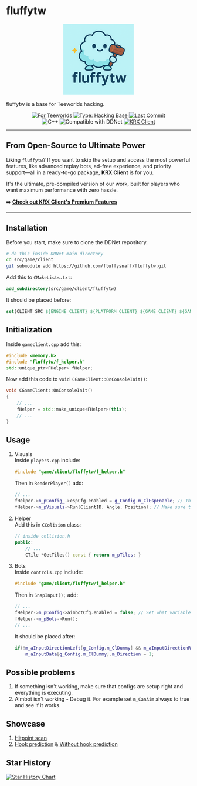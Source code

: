 # fluffytw

<p align="center">
  <img src="./images/logo.png" alt="Fluffytw Logo">
</p>

fluffytw is a base for Teeworlds hacking.

<div align="center">
  <!-- Primary Badges -->
  <a href="https://github.com/fluffysnaff/fluffytw"><img src="https://img.shields.io/badge/For-Teeworlds-98d243?style=for-the-badge" alt="For Teeworlds"></a>
  <a href="https://github.com/fluffysnaff/fluffytw"><img src="https://img.shields.io/badge/Type-Hacking%20Base-blueviolet?style=for-the-badge" alt="Type: Hacking Base"></a>
  <a href="https://github.com/fluffysnaff/fluffytw/commits/master"><img src="https://img.shields.io/github/last-commit/fluffysnaff/fluffytw?style=for-the-badge" alt="Last Commit"></a>
  <!-- Secondary / Tech Badges -->
  <br/>
  <img src="https://img.shields.io/badge/C++-00599C?style=flat-square&logo=c%2B%2B&logoColor=white" alt="C++">
  <img src="https://img.shields.io/badge/Compatible%20with-DDNet-lightgrey?style=flat-square" alt="Compatible with DDNet">
  <!-- Special Call-to-Action Badge -->
  <a href="https://krxteam.com/krx-client/#pricing"><img src="https://img.shields.io/badge/Premium%20Version-KRX%20Client-gold?style=flat-square&logo=rocket" alt="KRX Client"></a>
</div>

---

## From Open-Source to Ultimate Power

Liking `fluffytw`? If you want to skip the setup and access the most powerful features, like advanced replay bots, ad-free experience, and priority support—all in a ready-to-go package, **KRX Client** is for you.

It's the ultimate, pre-compiled version of our work, built for players who want maximum performance with zero hassle.

➡️ **[Check out KRX Client's Premium Features](https://krxteam.com/krx-client/#pricing)**

---

## Installation
Before you start, make sure to clone the DDNet repository.
```bash
# do this inside DDNet main directory
cd src/game/client
git submodule add https://github.com/fluffysnaff/fluffytw.git
```

Add this to `CMakeLists.txt`: 
```cmake
add_subdirectory(src/game/client/fluffytw)
```

It should be placed before:
```cmake
set(CLIENT_SRC ${ENGINE_CLIENT} ${PLATFORM_CLIENT} ${GAME_CLIENT} ${GAME_EDITOR} ${GAME_GENERATED_CLIENT})
```

## Initialization
Inside `gameclient.cpp` add this:
```cpp
#include <memory.h>
#include "fluffytw/f_helper.h"
std::unique_ptr<FHelper> fHelper;
```

Now add this code to `void CGameClient::OnConsoleInit()`:
```cpp
void CGameClient::OnConsoleInit()
{
	// ...
	fHelper = std::make_unique<FHelper>(this);
	// ...
}
```

## Usage
1. Visuals  
	Inside `players.cpp` include:
	```cpp
	#include "game/client/fluffytw/f_helper.h"
	```
	
	Then in `RenderPlayer()` add:
	```cpp
	// ...
	fHelper->m_pConfig_->espCfg.enabled = g_Config.m_ClEspEnable; // This is an example
	fHelper->m_pVisuals->Run(ClientID, Angle, Position); // Make sure to call this
	```

2. Helper  
	Add this in `CColision` class:
	```cpp
	// inside collision.h
	public:
	    // ...
	    CTile *GetTiles() const { return m_pTiles; }
	```

3. Bots  
	Inside `controls.cpp` include:
	```cpp
	#include "game/client/fluffytw/f_helper.h"
	```
	Then in `SnapInput();` add:
	```cpp
	// ...
	fHelper->m_pConfig->aimbotCfg.enabled = false; // Set what variables you need using fConfig
	fHelper->m_pBots->Run();
	// ...
	```
	It should be placed after:
	```cpp
	if(!m_aInputDirectionLeft[g_Config.m_ClDummy] && m_aInputDirectionRight[g_Config.m_ClDummy])
		m_aInputData[g_Config.m_ClDummy].m_Direction = 1;
	```   

  
## Possible problems
1. If something isn't working, make sure that configs are setup right and everything is executing.  
2. Aimbot isn't working - Debug it. For example set `m_CanAim` always to true and see if it works.  

## Showcase
1. [Hitpoint scan](https://streamable.com/s81xls)   
2. [Hook prediction](https://streamable.com/j51ilg)  & [Without hook prediction](https://streamable.com/4zegsy)

## Star History

[![Star History Chart](https://api.star-history.com/svg?repos=fluffysnaff/fluffytw&type=Date)](https://star-history.com/#fluffysnaff/fluffytw&Date)
